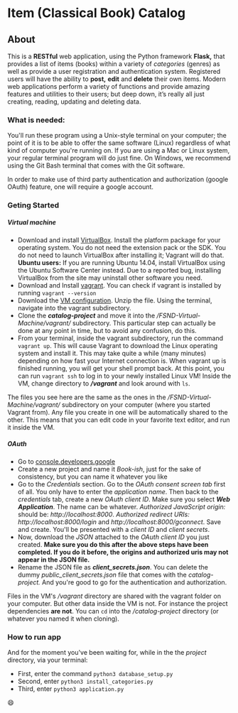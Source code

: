 # Item (Classical Book) Catalog

## About

This is a **RESTful** web application, using the Python framework **Flask,** that provides a list of items (books) within a variety of _categories_ (genres) as well as provide a user registration and authentication system. Registered users will have the ability to **post,** **edit** and **delete** their own items. Modern web applications perform a variety of functions and provide amazing features and utilities to their users; but deep down, it’s really all just creating, reading, updating and deleting data.

### What is needed:
You'll run these program using a Unix-style terminal on your computer; the point of it is to be able to offer the same software (Linux) regardless of what kind of computer you're running on. If you are using a Mac or Linux system, your regular terminal program will do just fine. On Windows, we recommend using the Git Bash terminal that comes with the Git software.

In order to make use of third party authentication and authorization (google OAuth) feature, one will require a google account.

### Geting Started
##### Virtual machine
- Download and install [VirtualBox](https://www.virtualbox.org/wiki/Download_Old_Builds_5_1). Install the platform package for your operating system. You do not need the extension pack or the SDK. You do not need to launch VirtualBox after installing it; Vagrant will do that. **Ubuntu users:** If you are running Ubuntu 14.04, install VirtualBox using the Ubuntu Software Center instead. Due to a reported bug, installing VirtualBox from the site may uninstall other software you need.
- Download and Install [vagrant](https://www.vagrantup.com/downloads.html). You can check if vagrant is installed by running `vagrant --version`
- Download the [VM configuration](https://s3.amazonaws.com/video.udacity-data.com/topher/2018/April/5acfbfa3_fsnd-virtual-machine/fsnd-virtual-machine.zip). Unzip the file. Using the terminal, navigate into the vagrant subdirectory.
- Clone the **_catalog-project_** and move it into the _/FSND-Virtual-Machine/vagrant/_ subdirectory. This particular step can actually be done at any point in time, but to avoid any confusion, do this.
- From your terminal, inside the vagrant subdirectory, run the command `vagrant up`. This will cause Vagrant to download the Linux operating system and install it. This may take quite a while (many minutes) depending on how fast your Internet connection is. When vagrant up is finished running, you will get your shell prompt back. At this point, you can run `vagrant ssh` to log in to your newly installed Linux VM! Inside the VM, change directory to **_/vagrant_** and look around with `ls`.

The files you see here are the same as the ones in the _/FSND-Virtual-Machine/vagrant/_ subdirectory on your computer (where you started Vagrant from). Any file you create in one will be automatically shared to the other. This means that you can edit code in your favorite text editor, and run it inside the VM.

##### OAuth
- Go to [console.developers.google](https://console.developers.google.com/apis)
- Create a new project and name it _Book-ish_, just for the sake of consistency, but you can name it whatever you like
- Go to the _Credentials_ section. Go to the _OAuth consent screen tab_ first of all. You only have to enter the _application name_. Then back to the _credentials_ tab, create a new _OAuth client ID_. Make sure you select **_Web Application_**. The name can be whatever. _Authorized JavaScript origin:_ should be: _http://localhost:8000_. _Authorized redirect URIs:_ _http://localhost:8000/login_ and _http://localhost:8000/gconnect_. Save and create. You'll be presented with a _client ID_ and _client secrets_.
- Now, download the _JSON_ attached to the _OAuth client ID_ you just created. **Make sure you do this after the above steps have been completed. If you do it before, the origins and authorized uris may not appear in the JSON file.**
- Rename the JSON file as **_client_secrets.json_**. You can delete the dummy _public_client_secrets.json_ file that comes with the _catalog-project._ And you're good to go for the authentication and authorization.

Files in the VM's _/vagrant_ directory are shared with the vagrant folder on your computer. But other data inside the VM is not. For instance the project dependencies **are not**. You can `cd` into the _/catalog-project_ directory (or whatever you named it when cloning).

### How to run app
And for the moment you've been waiting for, while in the the _project_ directory, via your terminal:

- First, enter the command `python3 database_setup.py`
- Second, enter `python3 install_categories.py`
- Third, enter `python3 application.py`

:smile:
